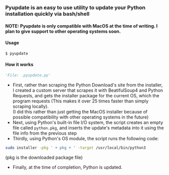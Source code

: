 ### Pyupdate is an easy to use utility to update your Python installation quickly via bash/shell
#### NOTE: Pyupdate is only compatible with MacOS at the time of writing. I plan to give support to other operating systems soon.
#### Usage
```shell
$ pyupdate
```

#### How it works
```python
'File: .pyupdate.py'
```
- First, rather than scraping the Python Download's site from the installer, I created a custom server that scrapes it with BeatifulSoup4 and Python Requests, and gets the installer package for the current OS, which the program requests (This makes it over 25 times faster than simply scraping locally). \
(I did this rather than just getting the MacOS installer because of possible compatibility with other operating systems in the future)
- Next, using Python's built-in file I/O system, the script creates an empty file called `python.pkg`, and inserts the update's metadata into it using the file info from the previous step
- Thirdly, using Python's OS module, the script runs the following code:
```bash
sudo installer -pkg ' + pkg + ' -target /usr/local/bin/python3
```
(pkg is the downloaded package file)
- Finally, at the time of completion, Python is updated.
